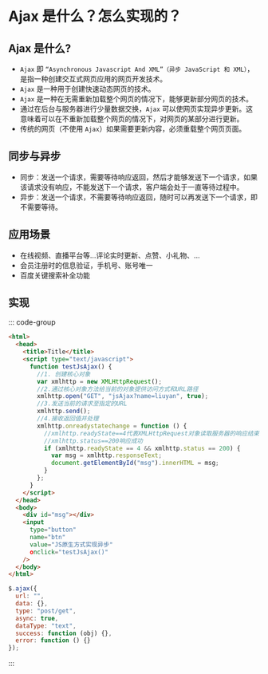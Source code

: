 # Ajax 是什么？怎么实现的？

<article-info/>

## Ajax 是什么?

- `Ajax` 即 `“Asynchronous Javascript And XML”（异步 JavaScript 和 XML）`，是指⼀种创建交互式⽹⻚应⽤的⽹⻚开发技术。
- `Ajax` 是⼀种⽤于创建快速动态⽹⻚的技术。
- `Ajax` 是⼀种在⽆需重新加载整个⽹⻚的情况下，能够更新部分⽹⻚的技术。
- 通过在后台与服务器进⾏少量数据交换，`Ajax` 可以使⽹⻚实现异步更新。这意味着可以在不重新加载整个⽹⻚的情况下，对⽹⻚的某部分进⾏更新。
- 传统的⽹⻚（不使⽤ `Ajax`）如果需要更新内容，必须重载整个⽹⻚⻚⾯。

## 同步与异步

- <imp-text-success>同步</imp-text-success>：发送⼀个请求，需要等待响应返回，然后才能够发送下⼀个请求，如果该请求没有响应，不能发送下⼀个请求，客户端会处于⼀直等待过程中。
- <imp-text-success>异步</imp-text-success>：发送⼀个请求，不需要等待响应返回，随时可以再发送下⼀个请求，即不需要等待。

## 应用场景

- 在线视频、直播平台等…评论实时更新、点赞、⼩礼物、…
- 会员注册时的信息验证，⼿机号、账号唯⼀
- 百度关键搜索补全功能

## 实现

::: code-group

```html [原生 JS]
<html>
  <head>
    <title>Title</title>
    <script type="text/javascript">
      function testJsAjax() {
        //1. 创建核⼼对象
        var xmlhttp = new XMLHttpRequest();
        //2.通过核⼼对象⽅法给当前的对象提供访问⽅式和URL路径
        xmlhttp.open("GET", "jsAjax?name=liuyan", true);
        //3.发送当前的请求⾄指定的URL
        xmlhttp.send();
        //4.接收返回值并处理
        xmlhttp.onreadystatechange = function () {
          //xmlhttp.readyState==4代表XMLHttpRequest对象读取服务器的响应结束
          //xmlhttp.status==200响应成功
          if (xmlhttp.readyState == 4 && xmlhttp.status == 200) {
            var msg = xmlhttp.responseText;
            document.getElementById("msg").innerHTML = msg;
          }
        };
      }
    </script>
  </head>
  <body>
    <div id="msg"></div>
    <input
      type="button"
      name="btn"
      value="JS原⽣⽅式实现异步"
      οnclick="testJsAjax()"
    />
  </body>
</html>
```

```js [JQuery]
$.ajax({
  url: "",
  data: {},
  type: "post/get",
  async: true,
  dataType: "text",
  success: function (obj) {},
  error: function () {}
});
```

:::
